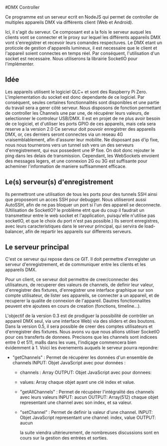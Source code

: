 #DMX Controller

Ce programme est un serveur ecrit en NodeJS qui permet de controller de multiples appareils DMX via différents client (Web et Android).

Ici, il s'agit du serveur. Ce composant est a la fois le serveur auquel les clients vont se connecter et le proxy sur lequel les différents appareils DMX vont s'enregistrer et recevoir leurs comandes respectuves.
Le DMX etant un proticole de gestion d'appareils lumineux, il est necessaire que le client et l'appareil soient connectes en temps réel. Par conséquent, l'utilisation d'un socket est necessaire. Nous utiliserons la librairie SocketIO pour l'implémenter.

## Idée

Les appareils utilisent le logiciel QLC+ et sont des Raspberry Pi Zero.
L'implementation du socket est donc dependante de ce logiciel. Par conséquent, seules certaines fonctionnalités sont disponibles et une partie du travail sera a gerer côté serveur.
Nous disposons de fonction permettant de controller les Channels une par une, de récupérer leurs valeurs, de selectionner le controleur USB/DMX. Il est en projet de ne plus avoir besoin de ce logiciel, et d'utiliser les ports GPIO de ces appareils, mais cela sera reserve a la version 2.0
Ce serveur doit pouvoir enregistrer des appareils DMX, or, ces derniers seront connectes via un reseau 4G vraisemblablement, afin d'assurer leur mobilite. Ne disposant pas d'ip fixe, nous nous tournerons vers un tunnel ssh vers un des serveurs d'enregistrement, qui eux possedent une IP fixe. On doit donc rejouter le ping dans les delais de transmission. 
Cependant, les WebSockets envoient des messages legers, et une connexion 2G ou 3G est suffisante pour acheminer l'information de maniere suffisamment efficace.

## Le(s) serveur(s) d'enregistrement

Ils permettront une utilisation de tous les ports pour des tunnels SSH ainsi que proposeont un acces SSH pour debugger.
Nous utiliseront aussi AutoSSH, afin de ne pas bloquer un port si l'un des appareil se deconnecte.
(Utilisation de SocketIO? le problème etnt que du coup il faudrait un transmetteur entre le web socket et l'application, puisqu'elle n'utilise pas socketIO, et que le choix du port n'est pas possible.)
Ils seront enregistres, avec leurs caracteristiques dans le serveur principal, qui servira de load-balancer, afin de repartir les appareils sur differents serveurs.


## Le serveur principal

C'est ce serveur qui repose dans ce GIT. Il doit permettre d'enregister un serveur d'enregistrement, et de communiquer entre les clients et les appareils DMX.

Pour un client, ce serveur doit permettre de creer/connecter des utilisateurs, de recuperer des valeurs de channels, de definir leur valeur, d'enregistrer des fixtures, d'enregistrer une interface graphique sur son compte utilisateur,  de lister ses appareils, se connecter a un appareil, et de recuperer la qualite de connexion de l'appareil.
Dautres fonctionnalites peuvent etre ajoutees en cours de creation (fonctions, timeline...).

L'objectif de la version 0.3 est de prodiguer la possibilité de contrôler un appareil DMX seul, via une interface Web) via des sliders et des boutons. Dans la version 0.5, il sera possible de creer des comptes utilisateurs et d'enregistrer des fixtures.
Nous avons vu que nous allions utiliser SocketIO pour ces transferts de donnees.
Precisons que les channels sont indicees entre 0 et 511, ma8s dans les vues, l'indiçage commencera bien évidemment à 1.
Voici les évenements auquels le serveur pourra repondre:

- "getChannels" :
Permet de récupérer les données d'un ensemble de channels
INPUT: Objet JavaScript avec pour données :
  - channels : Array<int>
OUTPUT: Objet JavaScript avec pour donnees: 
  - values: Array<Object> chaque objet ayant une clé index et value.
  
  - "getAllChannels" :
Permet de récupérer l'intégralité des channels avec leurs valeurs
INPUT: aucun
OUTPUT: Array<Object>(512) chaque objet representant une channel avec son index, et sa valeur.

  - "setChannel" :
Permet de definir la valeur d'une channel.
INPUT: Objet JavaScript representant une channel: index, value
OUTPUT: aucun

la suite viendra ultérieurement, de nombreuses discussions sont en cours sur la gestion des entrées et sorties.

